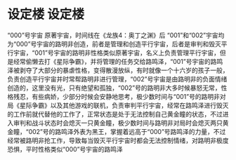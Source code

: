 # 设定楼 设定楼
“000”号宇宙
原著宇宙，时间线在《龙族4：奥丁之渊》后
“001”和“002”宇宙均为“000”号宇宙的路明非创造，前者是管理和创造平行宇宙，后者是审判和毁灭平行宇宙，“001”号宇宙的路明非性格类似原著宇宙，名义上负责管理平行宇宙，但是经常偷懒去打《星际争霸》，并将管理的任务交给路鸣泽，“001”号宇宙的路鸣泽被剥夺了大部分的暴虐性格，变得散漫放纵，有时就像一个十六岁的孩子一般，负责创造平行宇宙并时常帮路明非进行管理，“002”号宇宙是由路明非的负面情绪创造的，这里没有光，只有绝望和孤独，“002”号的路明非大多时候暴怒无常，性格残忍，有些病娇，少部分时候会安静地思考，极少数时间与“001”号的路明非对局《星际争霸》以及其他游戏的联机，负责审判平行宇宙，经常在路鸣泽进行毁灭的工作前就代替他的工作了，正常状态是处于无法控制自己黄金瞳的状态，不过进入审判和战斗状态时会熄灭一只黄金瞳，极少数时间与路明非对局时会熄灭两只黄金瞳，“002”号的路鸣泽外表为黑王，掌握着远高于“000”号路鸣泽的力量，不过经常被路明非抢工作，导致每当毁灭平行宇宙时都会无法控制情绪，对路明非极度恐惧，平时性格类似“000”号宇宙的路鸣泽